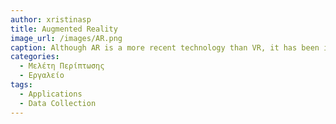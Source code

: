 ```yaml
---
author: xristinasp
title: Augmented Reality   
image_url: /images/AR.png
caption: Although AR is a more recent technology than VR, it has been investigated and used in several research areas such as architecture, entertainment, education, medicine and psychological treatments. Deeply, AR system allows the possibility to learn visualizing and acting on composite phenomena.
categories:
  - Μελέτη Περίπτωσης
  - Εργαλείο
tags:
  - Applications
  - Data Collection
---
```

